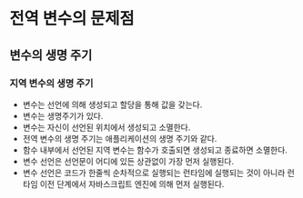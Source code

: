 # 전역 변수의 문제점

## 변수의 생명 주기

### 지역 변수의 생명 주기

- 변수는 선언에 의해 생성되고 할당을 통해 값을 갖는다.
- 변수는 생명주기가 있다.
- 변수는 자신이 선언된 위치에서 생성되고 소멸한다.
- 전역 변수의 생명 주기는 애플리케이션의 생명 주기와 같다.
- 함수 내부에서 선언된 지역 변수는 함수가 호출되면 생성되고 종료하면 소멸한다.
- 변수 선언은 선언문이 어디에 있든 상관없이 가장 먼저 실행된다.
- 변수 선언은 코드가 한줄씩 순차적으로 실행되는 런타임에 실행되는 것이 아니라 런타임 이전 단계에서 자바스크립트 엔진에 의해 먼저 실행된다.
